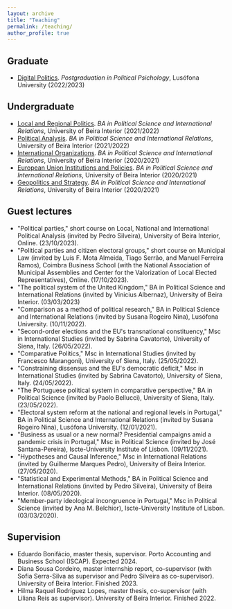 ```yaml
---
layout: archive
title: "Teaching"
permalink: /teaching/
author_profile: true
---
```


## Graduate

- [Digital Politics](https://www.dropbox.com/s/v7wrnwpbf76ft63/Syllabus_Politica_Digital.pdf?dl=0). <i>Postgraduation in Political Psichology</i>, Lusófona University (2022/2023)


## Undergraduate

- [Local and Regional Politics](https://www.dropbox.com/s/uz7d5ii73ro6klh/Syllabus_PRA.pdf?dl=0). <i>BA in Political Science and International Relations</i>, University of Beira Interior (2021/2022)
- [Political Analysis](https://www.dropbox.com/s/469qqqelom5qxsh/Syllabus.pdf?dl=0). <i>BA in Political Science and International Relations</i>, University of Beira Interior (2021/2022)
- [International Organizations](https://www.dropbox.com/s/ik3lvmeuk5ncncm/Syllabus.pdf?dl=0). <i>BA in Political Science and International Relations</i>, University of Beira Interior (2020/2021)
- [European Union Institutions and Policies](https://www.dropbox.com/s/ozncj6a9ifbtsks/FUC%20IPUE%202020-2021.pdf?dl=0). <i>BA in Political Science and International Relations</i>, University of Beira Interior (2020/2021)
- [Geopolitics and Strategy](https://www.dropbox.com/s/iq8erfamo2fito3/FUC%20Geopol%C3%ADtica%20e%20Estrat%C3%A9gia%202020%3A2021.pdf?dl=0). <i>BA in Political Science and International Relations</i>, University of Beira Interior (2020/2021)


## Guest lectures

<!---
- "Party system and political parties in Portugal," short course for adults (invited by Sofia Serra-Silva), ICS, University of Lisbon. (xx/04/2024).
--->

- "Political parties," short course on Local, National and International Political Analysis (invited by Pedro Silveira), University of Beira Interior, Online. (23/10/2023).
- "Political parties and citizen electoral groups," short course on Municipal Law (invited by Luís F. Mota Almeida, Tiago Serrão, and Manuel Ferreira Ramos), Coimbra Business School (with the National Association of Municipal Assemblies and Center for the Valorization of Local Elected Representatives), Online. (17/10/2023).
- "The political system of the United Kingdom," BA in Political Science and International Relations (invited by Vinicius Albernaz), University of Beira Interior. (03/03/2023)
- "Comparison as a method of political research," BA in Political Science and International Relations (invited by Susana Rogeiro Nina), Lusófona University. (10/11/2022).
- "Second-order elections and the EU's transnational constituency," Msc in International Studies (invited by Sabrina Cavatorto), University of Siena, Italy. (26/05/2022).
- "Comparative Politics," Msc in International Studies (invited by Francesco Marangoni), University of Siena, Italy. (25/05/2022).
- "Constraining dissensus and the EU's democratic deficit," Msc in International Studies (invited by Sabrina Cavatorto), University of Siena, Italy. (24/05/2022).
- "The Portuguese political system in comparative perspective," BA in Political Science (invited by Paolo Bellucci), University of Siena, Italy. (23/05/2022).
- "Electoral system reform at the national and regional levels in Portugal," BA in Political Science and International Relations (invited by Susana Rogeiro Nina), Lusófona University. (12/01/2021).
- "Business as usual or a new normal? Presidential campaigns amid a pandemic crisis in Portugal," Msc in Political Science (invited by José Santana-Pereira), Iscte-University Institute of Lisbon. (09/11/2021).
- "Hypotheses and Causal Inference," Msc in International Relations (invited by Guilherme Marques Pedro), University of Beira Interior. (27/05/2020).
- "Statistical and Experimental Methods," BA in Political Science and International Relations (invited by Pedro Silveira), University of Beira Interior. (08/05/2020).
- "Member-party ideological incongruence in Portugal," Msc in Political Science (invited by Ana M. Belchior), Iscte-University Institute of Lisbon. (03/03/2020).


## Supervision

- Eduardo Bonifácio, master thesis, supervisor. Porto Accounting and Business School (ISCAP). Expected 2024.
- Diana Sousa Cordeiro, master internship report, co-supervisor (with Sofia Serra-Silva as supervisor and Pedro Silveira as co-supervisor). University of Beira Interior. Finished 2023.
- Hilma Raquel Rodríguez Lopes, master thesis, co-supervisor (with Liliana Reis as supervisor). University of Beira Interior. Finished 2022.
